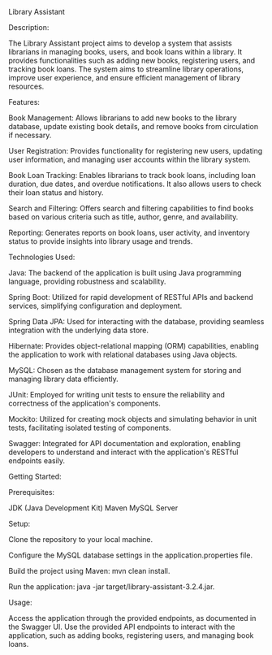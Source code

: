 Library Assistant

Description:

The Library Assistant project aims to develop a system that assists librarians in managing books, users, and book loans within a library. It provides functionalities such as adding new books, registering users, and tracking book loans. The system aims to streamline library operations, improve user experience, and ensure efficient management of library resources.

Features:

Book Management: Allows librarians to add new books to the library database, update existing book details, and remove books from circulation if necessary.

User Registration: Provides functionality for registering new users, updating user information, and managing user accounts within the library system.

Book Loan Tracking: Enables librarians to track book loans, including loan duration, due dates, and overdue notifications. It also allows users to check their loan status and history.

Search and Filtering: Offers search and filtering capabilities to find books based on various criteria such as title, author, genre, and availability.

Reporting: Generates reports on book loans, user activity, and inventory status to provide insights into library usage and trends.

Technologies Used:

Java: The backend of the application is built using Java programming language, providing robustness and scalability.

Spring Boot: Utilized for rapid development of RESTful APIs and backend services, simplifying configuration and deployment.

Spring Data JPA: Used for interacting with the database, providing seamless integration with the underlying data store.

Hibernate: Provides object-relational mapping (ORM) capabilities, enabling the application to work with relational databases using Java objects.

MySQL: Chosen as the database management system for storing and managing library data efficiently.

JUnit: Employed for writing unit tests to ensure the reliability and correctness of the application's components.

Mockito: Utilized for creating mock objects and simulating behavior in unit tests, facilitating isolated testing of components.

Swagger: Integrated for API documentation and exploration, enabling developers to understand and interact with the application's RESTful endpoints easily.

Getting Started:

Prerequisites:

JDK (Java Development Kit)
Maven
MySQL Server

Setup:

Clone the repository to your local machine.

Configure the MySQL database settings in the application.properties file.

Build the project using Maven: mvn clean install.

Run the application: java -jar target/library-assistant-3.2.4.jar.

Usage:

Access the application through the provided endpoints, as documented in the Swagger UI.
Use the provided API endpoints to interact with the application, such as adding books, registering users, and managing book loans.
